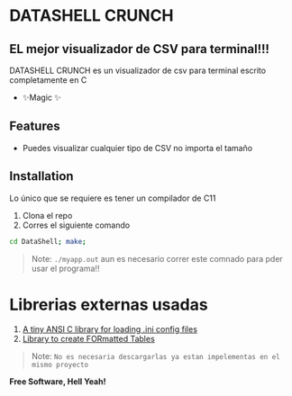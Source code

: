 # DATASHELL CRUNCH
## EL mejor visualizador de CSV para terminal!!!


DATASHELL CRUNCH es un visualizador de csv para terminal escrito completamente en C
- ✨Magic ✨

## Features
- Puedes visualizar cualquier tipo de CSV no importa el tamaño


## Installation

Lo único que se requiere es tener un compilador de C11

1) Clona el repo 
2) Corres el siguiente comando
```sh
cd DataShell; make;
```
> Note: `./myapp.out` aun es necesario correr este comnado para pder usar el programa!!

# Librerias externas usadas
1) [A tiny ANSI C library for loading .ini config files](https://github.com/rxi/ini)
2) [Library to create FORmatted Tables](https://github.com/seleznevae/libfort)
> Note: `No es necesaria descargarlas ya estan impelementas en el mismo proyecto`




**Free Software, Hell Yeah!**
